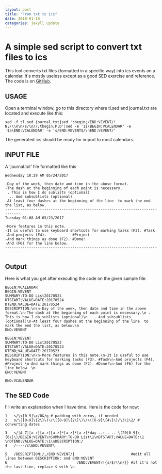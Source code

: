 ```yaml
---
layout: post
title: "From txt to ics"
date: 2018-01-18
categories: jekyll update 
---
```

# A simple sed script to convert txt files to ics
This tool converts txt files (formatted in a specific way) into ics events on a calendar. It's mostly useless except as a good SED exercise and reference. The code is on [GitHub](https://github.com/azizcodes/txt2ics_sed).

## USAGE
Open a terminal window, go to this directory where tl.sed and journal.txt are located and execute like this: 

```
sed -f tl.sed journal.txt|sed ':begin;/END:VEVENT/! N;/\\n\n/s/\n//;tbegin;P;D'|sed -e '1i\BEGIN:VCALENDAR' -e '$a\END:VCALENDAR' -e 's/END:VEVENT$/\nEND:VEVENT/'
```

 The generated ics should be ready for import to most calendars.

## INPUT FILE 
A 'journal.txt' file formatted like this

```
Wednesday 10:29 AM 05/24/2017

-Day of the week, then date and time in the above format.
-The dash at the beginning of each point is necessary.
 . This is how I do sublists (optional)
  .. And subsublists (optional)
-At least four dashes at the beginning of the line  to mark the end the list, as below.
-----------------------------------------------------------------------------
Tuesday 01:08 AM 05/23/2017

-More features in this note.
-It is useful to use keyboard shortcuts for marking tasks (F3). #Task
-And projects (F4).            #Project 
-And mark things as done (F2). #Done!
-And (F6) for the line below. 
-----------------------------------------------------------------------------
```

## Output
Here is what you get after executing the code on the given sample file:

```
BEGIN:VCALENDAR
BEGIN:VEVENT
SUMMARY:TO-DO List20170524
DTSTART;VALUE=DATE:20170524 
DTEND;VALUE=DATE:20170524
DESCRIPTION:\n\n-Day of the week, then date and time in the above format.\n-The dash at the beginning of each point is necessary.\n . This is how I do sublists (optional)\n  .. And subsublists (optional)\n-At least four dashes at the beginning of the line  to mark the end the list, as below.\n
END:VEVENT

BEGIN:VEVENT
SUMMARY:TO-DO List20170523
DTSTART;VALUE=DATE:20170523 
DTEND;VALUE=DATE:20170523
DESCRIPTION:\n\n-More features in this note.\n-It is useful to use keyboard shortcuts for marking tasks (F3). #Task\n-And projects (F4).            #Project \n-And mark things as done (F2). #Done!\n-And (F6) for the line below. \n
END:VEVENT

END:VCALENDAR
```
## The SED Code
I'll write an explanation when I have time. Here is the code for now:
```
1	s/\<[0-9]\>/0&/g # padding with zeros, if needed
2	s/\([0-9]\{2\}\)\/\([0-9]\{2\}\)\/\([0-9]\{4\}\)/\3\1\2/ # converting dates
       
3	s/[A-Z][a-z][a-z][a-z]*[a-z]*[a-z]*day ..:.. .. \(20[0-9]\{6\}\)/BEGIN:VEVENT\nSUMMARY:TO-DO List\1\nDTSTART;VALUE=DATE:\1 \nDTEND;VALUE=DATE:\1\nDESCRIPTION:/
4	/----/c\END:VEVENT\
       
5	/DESCRIPTION:/,/END:VEVENT/{                          #edit all lines between DESCRIPTION: and END:VEVENT
6	                             /END:VEVENT/!{s/$/\\n/}} #if it's not the last line, replace $ with \n
```
